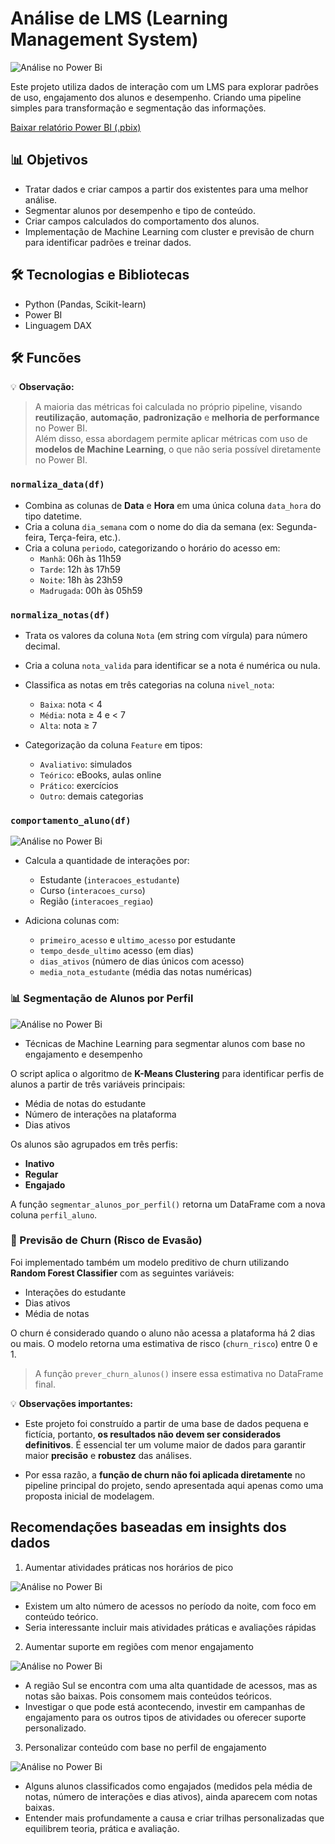 # Análise de LMS (Learning Management System)

![Análise no Power Bi](imagens/visao_geral.png)
 
Este projeto utiliza dados de interação com um LMS para explorar padrões de uso, engajamento dos alunos e desempenho.
Criando uma pipeline simples para transformação e segmentação das informações.

[Baixar relatório Power BI (.pbix)](relatorio/analise.pbix)

## 📊 Objetivos

- Tratar dados e criar campos a partir dos existentes para uma melhor análise.
- Segmentar alunos por desempenho e tipo de conteúdo.
- Criar campos calculados do comportamento dos alunos.
- Implementação de Machine Learning com cluster e previsão de churn para identificar padrões e treinar dados.


## 🛠️ Tecnologias e Bibliotecas

- Python (Pandas, Scikit-learn)
- Power BI
- Linguagem DAX

## 🛠️ Funcões

💡 **Observação:**  
> A maioria das métricas foi calculada no próprio pipeline, visando **reutilização**, **automação**, **padronização** e **melhoria de performance** no Power BI.  
> Além disso, essa abordagem permite aplicar métricas com uso de **modelos de Machine Learning**, o que não seria possível diretamente no Power BI.

### `normaliza_data(df)`

- Combina as colunas de **Data** e **Hora** em uma única coluna `data_hora` do tipo datetime.
- Cria a coluna `dia_semana` com o nome do dia da semana (ex: Segunda-feira, Terça-feira, etc.).
- Cria a coluna `periodo`, categorizando o horário do acesso em:
  - `Manhã`: 06h às 11h59  
  - `Tarde`: 12h às 17h59  
  - `Noite`: 18h às 23h59  
  - `Madrugada`: 00h às 05h59

### `normaliza_notas(df)`

- Trata os valores da coluna `Nota` (em string com vírgula) para número decimal.
- Cria a coluna `nota_valida` para identificar se a nota é numérica ou nula.
- Classifica as notas em três categorias na coluna `nivel_nota`:
  - `Baixa`: nota < 4  
  - `Média`: nota ≥ 4 e < 7  
  - `Alta`: nota ≥ 7  

- Categorização da coluna `Feature` em tipos:
  - `Avaliativo`: simulados  
  - `Teórico`: eBooks, aulas online  
  - `Prático`: exercícios  
  - `Outro`: demais categorias

### `comportamento_aluno(df)`

![Análise no Power Bi](imagens/comportament_aluno.png)

- Calcula a quantidade de interações por:
  - Estudante (`interacoes_estudante`)
  - Curso (`interacoes_curso`)
  - Região (`interacoes_regiao`)

- Adiciona colunas com:
  - `primeiro_acesso` e `ultimo_acesso` por estudante
  - `tempo_desde_ultimo` acesso (em dias)
  - `dias_ativos` (número de dias únicos com acesso)
  - `media_nota_estudante` (média das notas numéricas)

### 📊 Segmentação de Alunos por Perfil

![Análise no Power Bi](imagens/segmentacao_acesso.png)

 - Técnicas de Machine Learning para segmentar alunos com base no engajamento e desempenho

 O script aplica o algoritmo de **K-Means Clustering** para identificar perfis de alunos a partir de três variáveis principais:
- Média de notas do estudante
- Número de interações na plataforma
- Dias ativos

Os alunos são agrupados em três perfis:
- **Inativo**
- **Regular**
- **Engajado**

A função `segmentar_alunos_por_perfil()` retorna um DataFrame com a nova coluna `perfil_aluno`.

### 🔮 Previsão de Churn (Risco de Evasão)

Foi implementado também um modelo preditivo de churn utilizando **Random Forest Classifier** com as seguintes variáveis:
- Interações do estudante
- Dias ativos
- Média de notas

O churn é considerado quando o aluno não acessa a plataforma há 2 dias ou mais. O modelo retorna uma estimativa de risco (`churn_risco`) entre 0 e 1.

> A função `prever_churn_alunos()` insere essa estimativa no DataFrame final.

💡 **Observações importantes:** 

- Este projeto foi construído a partir de uma base de dados pequena e fictícia, portanto, **os resultados não devem ser considerados definitivos**. É essencial ter um volume maior de dados para garantir maior **precisão** e **robustez** das análises.

- Por essa razão, a **função de churn não foi aplicada diretamente** no pipeline principal do projeto, sendo apresentada aqui apenas como uma proposta inicial de modelagem.

## Recomendações baseadas em insights dos dados

1. Aumentar atividades práticas nos horários de pico

![Análise no Power Bi](imagens/analise1.png) 

- Existem um alto número de acessos no período da noite, com foco em conteúdo teórico.
- Seria interessante incluir mais atividades práticas e avaliações rápidas

2. Aumentar suporte em regiões com menor engajamento

![Análise no Power Bi](imagens/analise2.png)

- A região Sul se encontra com uma alta quantidade de acessos, mas as notas são baixas. Pois consomem mais conteúdos teóricos. 
- Investigar o que pode está acontecendo, investir em campanhas de engajamento para os outros tipos de atividades ou oferecer suporte personalizado.

3. Personalizar conteúdo com base no perfil de engajamento

![Análise no Power Bi](imagens/analise3.png)

- Alguns alunos classificados como engajados (medidos pela média de notas, número de interações e dias ativos), ainda aparecem com notas baixas. 
- Entender mais profundamente a causa e criar trilhas personalizadas que equilibrem teoria, prática e avaliação.
